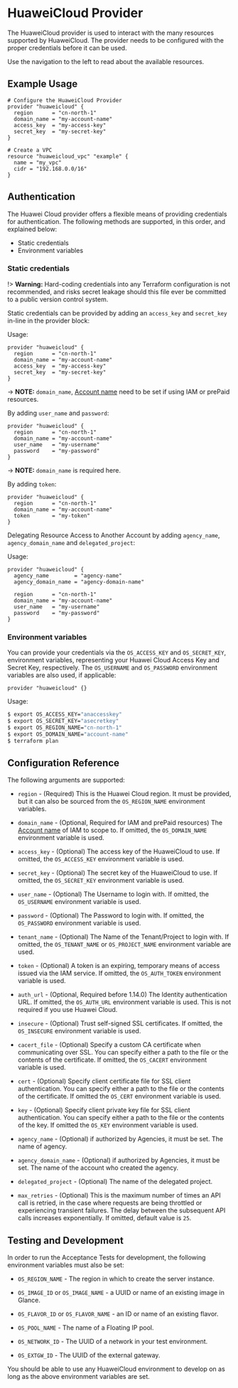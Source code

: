 # HuaweiCloud Provider

The HuaweiCloud provider is used to interact with the many resources
supported by HuaweiCloud. The provider needs to be configured with
the proper credentials before it can be used.

Use the navigation to the left to read about the available resources.

## Example Usage

```hcl
# Configure the HuaweiCloud Provider
provider "huaweicloud" {
  region      = "cn-north-1"
  domain_name = "my-account-name"
  access_key  = "my-access-key"
  secret_key  = "my-secret-key"
}

# Create a VPC
resource "huaweicloud_vpc" "example" {
  name = "my_vpc"
  cidr = "192.168.0.0/16"
}
```

## Authentication

The Huawei Cloud provider offers a flexible means of providing credentials for
authentication. The following methods are supported, in this order, and
explained below:

- Static credentials
- Environment variables

### Static credentials ###

!> **Warning:** Hard-coding credentials into any Terraform configuration is not
recommended, and risks secret leakage should this file ever be committed to a
public version control system.

Static credentials can be provided by adding an `access_key` and `secret_key`
in-line in the provider block:

Usage:

```hcl
provider "huaweicloud" {
  region      = "cn-north-1"
  domain_name = "my-account-name"
  access_key  = "my-access-key"
  secret_key  = "my-secret-key"
}
```
-> **NOTE:** `domain_name`, [Account name](https://support.huaweicloud.com/en-us/usermanual-iam/iam_01_0552.html) need to be set if using IAM or prePaid resources.


By adding `user_name` and `password`:

```hcl
provider "huaweicloud" {
  region      = "cn-north-1"
  domain_name = "my-account-name"
  user_name   = "my-username"
  password    = "my-password"
}
```
-> **NOTE:** `domain_name` is required here.

By adding `token`:

```hcl
provider "huaweicloud" {
  region      = "cn-north-1"
  domain_name = "my-account-name"
  token       = "my-token"
}
```


Delegating Resource Access to Another Account by adding `agency_name`, `agency_domain_name` and `delegated_project`:

Usage:

```hcl
provider "huaweicloud" {
  agency_name        = "agency-name"
  agency_domain_name = "agency-domain-name"

  region      = "cn-north-1"
  domain_name = "my-account-name"
  user_name   = "my-username"
  password    = "my-password"
}
```

### Environment variables

You can provide your credentials via the `OS_ACCESS_KEY` and
`OS_SECRET_KEY`, environment variables, representing your Huawei
Cloud Access Key and Secret Key, respectively.
The `OS_USERNAME` and `OS_PASSWORD` environment variables
are also used, if applicable:

```hcl
provider "huaweicloud" {}
```

Usage:

```sh
$ export OS_ACCESS_KEY="anaccesskey"
$ export OS_SECRET_KEY="asecretkey"
$ export OS_REGION_NAME="cn-north-1"
$ export OS_DOMAIN_NAME="account-name"
$ terraform plan
```


## Configuration Reference

The following arguments are supported:

* `region` - (Required) This is the Huawei Cloud region. It must be provided,
  but it can also be sourced from the `OS_REGION_NAME` environment variables.

* `domain_name` - (Optional, Required for IAM and prePaid resources) The
  [Account name](https://support.huaweicloud.com/en-us/usermanual-iam/iam_01_0552.html)
  of IAM to scope to. If omitted, the `OS_DOMAIN_NAME` environment variable is used.

* `access_key` - (Optional) The access key of the HuaweiCloud to use.
  If omitted, the `OS_ACCESS_KEY` environment variable is used.

* `secret_key` - (Optional) The secret key of the HuaweiCloud to use.
  If omitted, the `OS_SECRET_KEY` environment variable is used.

* `user_name` - (Optional) The Username to login with. If omitted, the
  `OS_USERNAME` environment variable is used.

* `password` - (Optional) The Password to login with. If omitted, the
  `OS_PASSWORD` environment variable is used.

* `tenant_name` - (Optional) The Name of the Tenant/Project to login with.
  If omitted, the `OS_TENANT_NAME` or `OS_PROJECT_NAME` environment variable are used.

* `token` - (Optional) A token is an expiring, temporary means of access issued via
  the IAM service. If omitted, the `OS_AUTH_TOKEN` environment variable is used.

* `auth_url` - (Optional, Required before 1.14.0) The Identity authentication URL. If omitted, the
  `OS_AUTH_URL` environment variable is used. This is not required if you use Huawei Cloud.

* `insecure` - (Optional) Trust self-signed SSL certificates. If omitted, the
  `OS_INSECURE` environment variable is used.

* `cacert_file` - (Optional) Specify a custom CA certificate when communicating
  over SSL. You can specify either a path to the file or the contents of the
  certificate. If omitted, the `OS_CACERT` environment variable is used.

* `cert` - (Optional) Specify client certificate file for SSL client
  authentication. You can specify either a path to the file or the contents of
  the certificate. If omitted the `OS_CERT` environment variable is used.

* `key` - (Optional) Specify client private key file for SSL client
  authentication. You can specify either a path to the file or the contents of
  the key. If omitted the `OS_KEY` environment variable is used.

* `agency_name` - (Optional) if authorized by Agencies, it must be set. The
  name of agency.

* `agency_domain_name` - (Optional) if authorized by Agencies, it must be set.
  The name of the account who created the agency.

* `delegated_project` - (Optional) The name of the delegated project.

* `max_retries` - (Optional) This is the maximum number of times an API
  call is retried, in the case where requests are being throttled or
  experiencing transient failures. The delay between the subsequent API
  calls increases exponentially. If omitted, default value is `25`.


## Testing and Development

In order to run the Acceptance Tests for development, the following environment
variables must also be set:

* `OS_REGION_NAME` - The region in which to create the server instance.

* `OS_IMAGE_ID` or `OS_IMAGE_NAME` - a UUID or name of an existing image in
    Glance.

* `OS_FLAVOR_ID` or `OS_FLAVOR_NAME` - an ID or name of an existing flavor.

* `OS_POOL_NAME` - The name of a Floating IP pool.

* `OS_NETWORK_ID` - The UUID of a network in your test environment.

* `OS_EXTGW_ID` - The UUID of the external gateway.

You should be able to use any HuaweiCloud environment to develop on as long as the
above environment variables are set.

